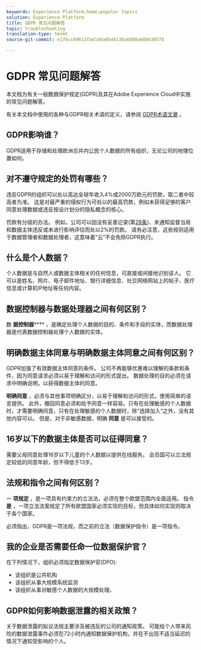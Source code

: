 ```yaml
---
keywords: Experience Platform;home;popular topics
solution: Experience Platform
title: GDPR 常见问题解答
topic: troubleshooting
translation-type: tm+mt
source-git-commit: e176cc69613fad1d4a6b44138a6d88a688438578

---
```



# GDPR 常见问题解答

本文档为有关一般数据保护规定(GDPR)及其在Adobe Experience Cloud中实施的常见问题解答。

有关本文档中使用的各种与GDPR相关术语的定义，请参阅 [GDPR术语文章](terminology.md) 。

## GDPR影响谁？

GDPR适用于存储和处理欧洲合并内公民个人数据的所有组织，无论公司的地理位置如何。

## 对不遵守规定的处罚有哪些？

违反GDPR的组织可以处以高达全球年收入4%或2000万欧元的罚款，取二者中较高者为准。 这是对最严重的侵权行为可处以的最高罚款，例如未获得足够的客户同意处理数据或违反按设计划分的隐私概念的核心。

罚款有分级的办法。 例如，公司可以因没有妥善记录(第[28条](http://www.privacy-regulation.eu/en/article-28-processor-GDPR.htm))、未通知监督当局和数据主体违反或未进行影响评估而处以2%的罚款。 请务必注意，这些规则适用于数据管理者和数据处理者，这意味着“云”不会免除GDPR执行。

## 什么是个人数据？

个人数据是与自然人或数据主体相关的任何信息，可直接或间接地识别该人。 它可以是姓名、照片、电子邮件地址、银行详细信息、社交网络网站上的帖子、医疗信息或计算机IP地址等任何内容。

## 数据控制器与数据处理器之间有何区别？

数 **据控制器****** ，是确定处理个人数据的目的、条件和手段的实体，而数据处理器是代表数据控制器处理个人数据的实体。

## 明确数据主体同意与明确数据主体同意之间有何区别？

GDPR加强了有效数据主体同意的条件。 公司不再能够优惠难以理解的条款和条件，因为同意请求必须以易于理解和访问的形式提出。 数据处理的目的必须在请求中明确说明，以获得数据主体的同意。

**明确同意** ，必须与其他事项明确区分，以易于理解和访问的形式，使用简单的语言提供。 此外，撤回同意必须和给予同意一样容易&#x200B;。只有在处理敏感的个人数据时，才需要明确同意，只有在处理敏感的个人数据时，除“选择加入”之外，没有其他内容可以。 但是，对于非敏感数据，明确 **同意** 是可以接受的。

## 16岁以下的数据主体是否可以征得同意？

需要父母同意处理16岁以下儿童的个人数据以提供在线服务。 会员国可以立法规定较低的同意年龄，但不得低于13岁。

## 法规和指令之间有何区别？

一 **项规定** ，是一项具有约束力的立法法，必须在整个欧盟范围内全面适用。 指令 **是** ，一项立法法案规定了所有欧盟国家必须实现的目标，但具体如何实现则取决于各个国家。

必须指出，GDPR是一项法规，而之前的立法（数据保护指令）是一项指令。

## 我的企业是否需要任命一位数据保护官？

在下列情况下，组织必须指定数据保护官(DPO):

* 该组织是公共机构
* 该组织从事大规模系统监测
* 该组织从事对敏感个人数据的大规模处理。

## GDPR如何影响数据泄露的相关政策？

关于数据泄露的拟议法规主要涉及被违反的公司的通知政策。 可能给个人带来风险的数据泄露事件必须在72小时内通知数据保护机构，并在不出现不适当延迟的情况下通知受影响的个人。